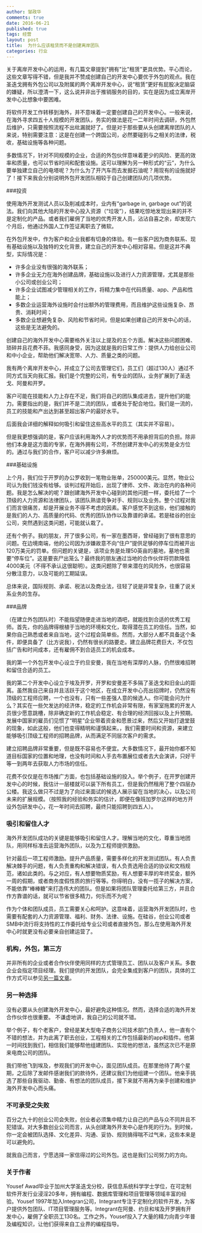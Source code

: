 ```yaml
---
author: 邹政华
comments: true
date: 2016-06-21
published: true 
tags: 经营
layout: post
title:  为什么应该租赁而不是创建离岸团队
categories: 行业
---
```


关于离岸开发中心的运用，有几篇文章提到"拥有"比"租赁"更具优势。平心而论，这些文章写得不错，但是我并不赞成创建自己的开发中心要优于外包的观点。我在圣迭戈拥有外包公司以及附属的两个离岸开发中心，说“租赁”更好有屁股决定脑袋的嫌疑，所以澄清一下，这么说并非出于推销服务的目的，实在是因为成立离岸开发中心比想象中要困难。

将软件开发工作转移到海外，并不意味着一定要创建自己的开发中心。一般来说，在海外寻求四五十人规模的开发团队，务实的做法是花一二年时间去调研，外包然后维护，只需要按照流程不出纰漏就好了。但是对于那些要从头创建离岸团队的人来说，特别需要注意：这是在创建一个跨国公司，必然要碰到与之相关的法律，税收，基础设施等各种问题。


多数情况下，针对不同规模的企业，合适的外包伙伴意味着更少的风险、更高的效率和质量，也可以节省时间和配套设施。这可以理解为另一种形式的“云”，为什么要单独建立自己的电塔呢？为什么为了开汽车而去发掘石油呢？用现有的设施就好了！接下来我会分别说明外包开发团队相较于自己创建团队的几项优势。

###投资

使用海外开发测试人员以及削减成本时，业内有“garbage in, garbage out”的说法。我们向其他大陆的开发中心投入资源（“垃圾”），结果吃惊地发现出来的并不是定制化的产品。或者我们雇佣了当地的优秀开发人员，沾沾自喜之余，却发现六个月后，他通过外国人工作签证离职去了微软。

在外包开发中，作为客户和企业我都有切身的体验。有一些客户因为商务联系、现有基础设施以及独特的文化背景，建立自己的开发中心相对容易。但是这并不典型，实际情况是：

* 许多企业没有很强的海外联系；
* 许多企业无力在海外创建品牌，基础设施以及进行人力资源管理，尤其是那些小公司或创业公司；
* 许多企业试图减少管理相关的工作，将精力集中在代码质量、app、产品和性能上；
* 多数企业运营海外设施时会付出额外的管理费用，而且维护这些设施复杂、昂贵、消耗时间；
* 多数企业想避免复杂、风险和节省时间，但是如果创建自己的开发中心的话，这些是无法避免的。

创建自己的海外开发中心需要格外关注以上提及的五个方面。解决这些问题困难、琐碎并且花费不菲。我感同身受，因为这就是我的日常工作：提供人力给创业公司和中小企业，帮助他们解决宽带、人力、质量之类的问题。

我有两个离岸开发中心，并成立了公司去管理它们，员工们（超过130人）通过不同方式当天向我汇报。我们是个完整的公司，有专业的团队，业务扩展到了圣迭戈、阿曼和开罗。

客户可能在技能和人力上存在不足，我们将自己的团队集成进去，提升他们的能力。需要指出的是，我们并不是二流的团队，或者处于配合地位。我们是一流的，员工的技能和产出达到甚至超出客户的最好水平。

后面我会详细的解释如何吸引和留住这些高水平的员工（其实并不容易）。

但是我更想强调的是，客户应该利用海外人才的优势而不用承担背后的负担。除非他们本身是这方面的专家，在海外拥有公司，不然创建开发中心的劣势是全方位的。通过与我们的合作，客户可以减少许多麻烦。

###基础设施

上个月，我们位于开罗的办公罗收到一笔物业账单，250000美元。显然，物业公司认为我们钱没有给够。谈判过程开始后，出现了律师、文件、政治在内的各种问题。我是怎么解决的呢？跟创建海外开发中心碰到的其他问题一样，委托给了一个顶级的人力资源和法律团队，该团队熟谙竞争对手、规则以及业务。整个过程对我们而言很痛苦，却是开展业务不得不考虑的因素。客户感觉不到这些，他们接触的是我们的人力、高质量的代码、优秀的团队协作以及靠谱的承诺。若是硅谷的创业公司，突然遇到这类问题，可能就认栽了。

还有个例子。我的朋友，开了很多公司，有一家在墨西哥，曾经碰到了很有意思的问题。在边境南端，他的公司因为涉嫌故意不向“住户”提供足够的停车位而被开出120万美元的罚单。但问题的关键是，该项业务是处理50英亩的墓地，墓地也需要“停车位”。这是要丧尸出笼么？最终我的朋友通过当地的合作伙伴将罚款降低4000美元（不得不承认这很聪明）。这类问题除了带来潜在的风险外，也很容易分散注意力，以及可能的工期延误。

总体来说，国际规则、承诺、税法以及商业法，往轻了说是非常复杂，往重了说关系业务的生存。

###品牌

（在建立外包团队时）不能指望随便走进当地的酒吧，就能找到合适的优秀工程师。首先，你的品牌得根植于当地的环境和文化，取得潜在员工的信任。当然，如果你自己熟悉或者来自当地，这个过程会简单些。然而，大部分人都不具备这个条件，即便具备了（比方说我），仍然有很长的路要走。建立品牌花费巨大，不仅包括广告和时间成本，还有雇佣不到合适员工的机会成本。

我的第一个外包开发中心设立于约旦安曼，我在当地有深厚的人脉，仍然很难招聘和留住合适的员工。

我的第二个开发中心设立于埃及开罗，开罗和安曼差不多隔了圣迭戈和旧金山的距离。虽然我自己来自并且活跃于这个地区，在成立开发中心亮出招牌时，仍然没有顶级的工程师应聘，一个也没有，只有一些差强人意的候选人。你可能会问为什么？其实在一些欠发达的经济体，稳定的工作机会非常有限，有家室拖累的开发人员很少愿意跳槽，除非确定新的工作机会稳定、有合理的经济回报以及上升预期。发展中国家的雇员们见惯了“明星”企业带着资金和愿景过来，然后又开始打退堂鼓的现象，如此这般，他们也变得精明和谨慎起来。，我们需要时间和资源，来建立能够吸引顶级工程师的招聘品牌，从而满足不同层次客户的需求。

建立招聘品牌非常重要，但是既不容易也不便宜。大多数情况下，最开始你都不知道目标国家的位置和地理，也没有时间和人手去布置展位或者去大会演讲，只好干等一到两年去获取人力市场的信任。

花费不仅仅是在市场推广方面，也包括基础设施的投入。举个例子，在开罗创建开发中心的时候，我估计一层楼就可以装下所有员工，但是我仍然租用了整个四层办公楼。我这么做只不过是为了向过来面试的候选人展示留在当地的决心，以及公司未来的扩展规模。（按照我的经验和务实的估计，即便在像班加罗尔这样的地方开设外包研发中心，花一年时间去招聘，最终只能招聘到四五人）。

### 吸引和留住人才

海外开发团队成功的关键是能够吸引和留住人才。理解当地的文化，尊重当地团队，用同样标准去运营海外团队，以及为工程师提供激励。

针对最后一项工程师激励。提升产品质量，需要多样化的开发测试团队。有人负责解决棘手的问题，有人负责重构和解决错误，有人负责选用合适的协议和文档规范，诸如此类的。与之对应，有人想要物质奖励，有人想要丰厚的年终奖金，额外一周的假期，或者商务度假性质的旅行等等。你得明白，没有一揽子的解决方案，不能依靠“棒棒糖”来打造伟大的团队。但是如果将团队管理委托给第三方，并且合作方靠谱的话，就可以节省很多精力，何乐而不为呢？

作为个体和团队成员，员工需要关心和呵护。这意味着，运营海外开发团队时，也需要有配套的人力资源管理、福利、财务、法律、设施。在硅谷，创业公司或者SMB中流行将支持性的工作委托给专业公司或者直接外包，那么在使用海外开发中心时就更没有必要亲自创建运营了。


### 机构，外包，第三方

并非所有的企业或者合作伙伴使用同样的方式管理员工、团队以及客户关系。多数企业会指定项目经理。我们提供的开发团队，会完全集成到客户的团队，具体的工作方式可以参见[另一篇文章](http://www.integrant.com/team/tech2tech-structure/)。

### 另一种选择

没有必要从头创建海外开发中心，最好避免这种情况。然而，选择合适的海外开发合作伙伴也很重要。 不谦虚地讲，我自己的公司就不错。

举个例子，有个老客户，曾经是某大型电子商务公司技术部门负责人，他一直有个不错的想法，并为此离了职去创业，工程相关的工作包括最新的app和插件。他第一时间找到我们，相信我们能够帮他组建团队、实现他的想法，虽然这次已不是原来电商公司的团队。

我们带他飞到埃及，参观我们的开发中心，面见团队成员。在那里他待了两个星期，之后除了发邮件感谢我们的款待外，还建议我们为他组建一个团队。他亲手挑选了那些自我驱动、勤奋、有想法的团队成员，接下来就不用再为亲手创建和维护海外开发中心而头痛。



### 不可承受之失败

百分之九十的创业公司会失败，创业者必须集中精力让自己的产品与众不同并且不犯错误。对大多数创业公司而言，从头创建海外开发中心是作死的行为。到时候，你一定会被团队选择、文化差异、沟通、妥协、规则搞得喘不过气来，这些本来是可以避免的。

就我自己而言，宁愿选择一家信得过的公司外包。这也是我们公司努力的方向。


### 关于作者

Yousef Awad毕业于加州大学圣迭戈分校，获信息系统科学学士学位，在可定制软件开发行业浸淫20多年，拥有编程、数据库管理和项目管理等领域丰富的经验。Yousef 1997年加入Integran公司，Integrant专注于定制化的软件开发，为客户提供外包团队、IT项目管理服务等。Integrant在阿曼、约旦和埃及开罗拥有开发中心，雇佣了全职员工130名。工作之外，Yousef投入了大量的精力向青少年普及编程知识，让他们获得来自工业界的编程指导。